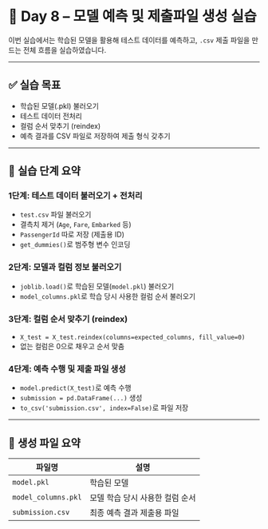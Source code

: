 # 📅 Day 8 – 모델 예측 및 제출파일 생성 실습

이번 실습에서는 학습된 모델을 활용해 테스트 데이터를 예측하고, `.csv` 제출 파일을 만드는 전체 흐름을 실습하였습니다.

---

## ✅ 실습 목표

- 학습된 모델(.pkl) 불러오기
- 테스트 데이터 전처리
- 컬럼 순서 맞추기 (reindex)
- 예측 결과를 CSV 파일로 저장하여 제출 형식 갖추기

---

## 🧪 실습 단계 요약

### 1단계: 테스트 데이터 불러오기 + 전처리

- `test.csv` 파일 불러오기
- 결측치 제거 (`Age`, `Fare`, `Embarked` 등)
- `PassengerId` 따로 저장 (제출용 ID)
- `get_dummies()`로 범주형 변수 인코딩

### 2단계: 모델과 컬럼 정보 불러오기

- `joblib.load()`로 학습된 모델(`model.pkl`) 불러오기
- `model_columns.pkl`로 학습 당시 사용한 컬럼 순서 불러오기

### 3단계: 컬럼 순서 맞추기 (reindex)

- `X_test = X_test.reindex(columns=expected_columns, fill_value=0)`
- 없는 컬럼은 0으로 채우고 순서 맞춤

### 4단계: 예측 수행 및 제출 파일 생성

- `model.predict(X_test)`로 예측 수행
- `submission = pd.DataFrame(...)` 생성
- `to_csv('submission.csv', index=False)`로 파일 저장

---

## 📁 생성 파일 요약

| 파일명 | 설명 |
|--------|------|
| `model.pkl` | 학습된 모델 |
| `model_columns.pkl` | 모델 학습 당시 사용한 컬럼 순서 |
| `submission.csv` | 최종 예측 결과 제출용 파일 |